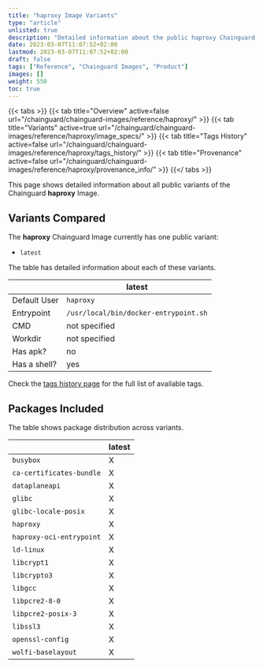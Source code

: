 ```yaml
---
title: "haproxy Image Variants"
type: "article"
unlisted: true
description: "Detailed information about the public haproxy Chainguard Image variants"
date: 2023-03-07T11:07:52+02:00
lastmod: 2023-03-07T11:07:52+02:00
draft: false
tags: ["Reference", "Chainguard Images", "Product"]
images: []
weight: 550
toc: true
---
```


{{< tabs >}}
{{< tab title="Overview" active=false url="/chainguard/chainguard-images/reference/haproxy/" >}}
{{< tab title="Variants" active=true url="/chainguard/chainguard-images/reference/haproxy/image_specs/" >}}
{{< tab title="Tags History" active=false url="/chainguard/chainguard-images/reference/haproxy/tags_history/" >}}
{{< tab title="Provenance" active=false url="/chainguard/chainguard-images/reference/haproxy/provenance_info/" >}}
{{</ tabs >}}

This page shows detailed information about all public variants of the Chainguard **haproxy** Image.

## Variants Compared
The **haproxy** Chainguard Image currently has one public variant: 

- `latest`

The table has detailed information about each of these variants.

|              | latest                                |
|--------------|---------------------------------------|
| Default User | `haproxy`                             |
| Entrypoint   | `/usr/local/bin/docker-entrypoint.sh` |
| CMD          | not specified                         |
| Workdir      | not specified                         |
| Has apk?     | no                                    |
| Has a shell? | yes                                   |

Check the [tags history page](/chainguard/chainguard-images/reference/haproxy/tags_history/) for the full list of available tags.

## Packages Included
The table shows package distribution across variants.

|                          | latest |
|--------------------------|--------|
| `busybox`                | X      |
| `ca-certificates-bundle` | X      |
| `dataplaneapi`           | X      |
| `glibc`                  | X      |
| `glibc-locale-posix`     | X      |
| `haproxy`                | X      |
| `haproxy-oci-entrypoint` | X      |
| `ld-linux`               | X      |
| `libcrypt1`              | X      |
| `libcrypto3`             | X      |
| `libgcc`                 | X      |
| `libpcre2-8-0`           | X      |
| `libpcre2-posix-3`       | X      |
| `libssl3`                | X      |
| `openssl-config`         | X      |
| `wolfi-baselayout`       | X      |

